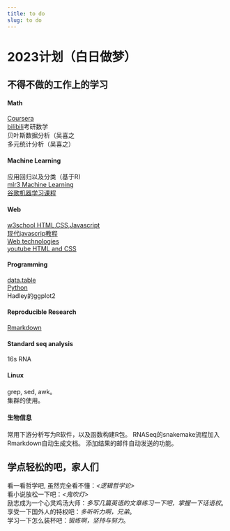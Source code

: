 ```yaml
---
title: to do
slug: to do
---
```

# 2023计划（白日做梦）
##   不得不做的工作上的学习
#### Math

[Coursera](https://www.coursera.org/)  
[bilibili](https://www.bilibili.com/)考研数学  
贝叶斯数据分析（吴喜之  
多元统计分析（吴喜之）
####  Machine Learning

应用回归以及分类（基于R)  
[mlr3 Machine Learning](https://introduction-to-machine-learning.netlify.app/)  
[谷歌机器学习课程](https://developers.google.com/machine-learning/foundational-courses)

#### Web

[w3school  HTML,CSS,Javascript](https://www.w3school.com.cn/h.asp)  
[现代javascrip教程](https://zh.javascript.info/)  
[Web technologies](https://developer.mozilla.org/en-US/)  
[youtube HTML and CSS](https://www.youtube.com/watch?v=G3e-cpL7ofc)

#### Programming 

[data.table](https://rdatatable.gitlab.io/data.table/articles/datatable-programming.html#introduction)  
[Python](https://www.w3school.com.cn/h.asp)  
Hadley的ggplot2

#### Reproducible Research

[Rmarkdown](https://rmarkdown.rstudio.com/)

#### Standard seq analysis

16s RNA

#### Linux

grep, sed, awk。  
集群的使用。

#### 生物信息

常用下游分析写为R软件，以及函数构建R包。
RNASeq的snakemake流程加入Rmarkdown自动生成文档。
添加结果的邮件自动发送的功能。

##   学点轻松的吧，家人们

看一看哲学吧, 虽然完全看不懂：*<逻辑哲学论>*  
看小说放松一下吧：*<鬼吹灯>*  
励志成为一个心灵鸡汤大师：*多写几篇英语的文章练习一下吧，掌握一下话语权*。  
享受一下国外人的特权吧：*多听听力啊，兄弟*。  
学习一下怎么装杯吧：*锻炼啊，坚持与努力*。